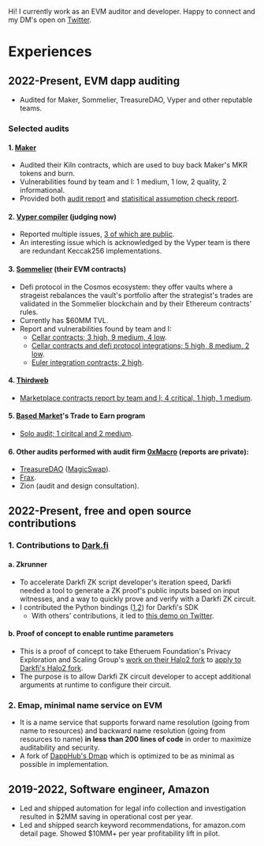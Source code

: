 Hi! I currently work as an EVM auditor and developer. Happy to connect and my DM's open on [Twitter](https://twitter.com/exponential__).

# Experiences

## 2022-Present, EVM dapp auditing

* Audited for Maker, Sommelier, TreasureDAO, Vyper and other reputable teams.

### Selected audits

#### 1. [Maker](https://makerdao.com/en/)

* Audited their Kiln contracts, which are used to buy back Maker's MKR tokens and burn.
* Vulnerabilities found by team and I: 1 medium, 1 low, 2 quality, 2 informational.
* Provided both [audit report](https://0xmacro.com/library/audits/maker-1) and [statisitical assumption check report](https://0xmacro.notion.site/MakerDAO-1-TWAP-Lag-and-Arbitrage-Loss-5ee753d73d4f49dda61c4d566e99f925).

#### 2. [Vyper compiler](https://docs.vyperlang.org/en/stable/) (judging now)
 
* Reported multiple issues, [3 of which are public](https://github.com/vyperlang/vyper/issues?q=is%3Aissue+is%3Aclosed+author%3Aexp7l).
* An interesting issue which is acknowledged by the Vyper team is there are redundant Keccak256 implementations.

#### 3. [Sommelier](https://www.sommelier.finance/) (their EVM contracts)

* Defi protocol in the Cosmos ecosystem: they offer vaults where a strageist rebalances the vault's portfolio after the strategist's trades are validated in the Sommelier blockchain and by their Ethereum contracts' rules.
* Currently has $60MM TVL.
* Report and vulnerabilities found by team and I:
  * [Cellar contracts; 3 high, 9 medium, 4 low](https://0xmacro.com/library/audits/sommelier-3).
  * [Cellar contracts and defi protocol integrations; 5 high, 8 medium, 2 low](https://0xmacro.com/library/audits/sommelier-4).
  * [Euler integration contracts; 2 high](https://0xmacro.com/library/audits/sommelier-5).

#### 4. [Thirdweb](https://thirdweb.com/)

* [Marketplace contracts report by team and I; 4 critical, 1 high, 1 medium](https://0xmacro.com/library/audits/thirdweb-6).

#### 5. [Based Market](https://www.based.markets/)'s Trade to Earn program

* [Solo audit; 1 ciritcal and 2 medium](https://github.com/exp7l/docs/blob/main/based-market-trade-to-earn.pdf).

#### 6. Other audits performed with audit firm [0xMacro](https://0xmacro.com/) (reports are private):
  * [TreasureDAO](https://treasure.lol/) ([MagicSwap](https://treasuredao.substack.com/p/magicswap-the-first-amm-with-universal)).
  * [Frax](https://frax.finance/).
  * Zion (audit and design consultation).

## 2022-Present, free and open source contributions

### 1. Contributions to [Dark.fi](https://dark.fi/)

#### a. Zkrunner

* To accelerate Darkfi ZK script developer's iteration speed, Darkfi needed a tool to generate a ZK proof's public inputs based on input witnesses, and a way to quickly prove and verify with a Darkfi ZK circuit.
* I contributed the Python bindings ([1](https://github.com/darkrenaissance/darkfi/pull/178),[2](https://github.com/darkrenaissance/darkfi/pull/179)) for Darkfi's SDK
  * With others' contributions, it led to [this demo on Twitter](https://twitter.com/parazyd/status/1690776743756402688).

#### b. Proof of concept to enable runtime parameters

* This is a proof of concept to take Etheruem Foundation's Privacy Exploration and Scaling Group's [work on their Halo2 fork](https://github.com/privacy-scaling-explorations/halo2/pull/168) to [apply to Darkfi's Halo2 fork](https://github.com/parazyd/halo2/pull/2).
* The purpose is to allow Darkfi ZK circuit developer to accept additional arguments at runtime to configure their circuit.
 
### 2. Emap, minimal name service on EVM

* It is a name service that supports forward name resolution (going from name to resources) and backward name resolution (going from resources to name) **in less than 200 lines of code** in order to maximize auditability and security.
* A fork of [DappHub's Dmap](https://github.com/dapphub/dmap) which is optimized to be as minimal as possible in implementation.

## 2019-2022, Software engineer, Amazon

- Led and shipped automation for legal info collection and investigation resulted in $2MM saving in operational cost per year.
- Led and shipped search keyword recommendations, for amazon.com detail page. Showed $10MM+ per year profitability lift in pilot.

